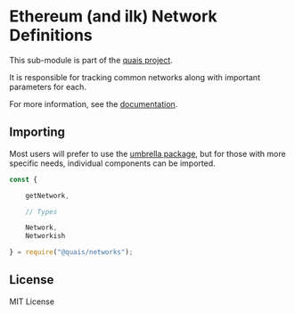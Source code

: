 Ethereum (and ilk) Network Definitions
======================================

This sub-module is part of the [quais project](https://github.com/quais-io/quais.js).

It is responsible for tracking common networks along with important
parameters for each.

For more information, see the [documentation](https://docs.quais.io/v5/api/providers/types/#providers-Network).

Importing
---------

Most users will prefer to use the [umbrella package](https://www.npmjs.com/package/quais),
but for those with more specific needs, individual components can be imported.

```javascript
const {

    getNetwork,

    // Types

    Network,
    Networkish

} = require("@quais/networks");
```


License
-------

MIT License
